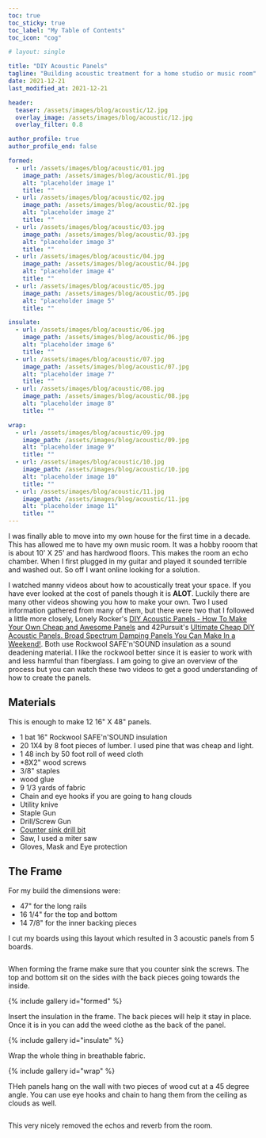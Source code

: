 ```yaml
---
toc: true
toc_sticky: true
toc_label: "My Table of Contents"
toc_icon: "cog"

# layout: single

title: "DIY Acoustic Panels"
tagline: "Building acoustic treatment for a home studio or music room"
date: 2021-12-21
last_modified_at: 2021-12-21

header:
  teaser: /assets/images/blog/acoustic/12.jpg
  overlay_image: /assets/images/blog/acoustic/12.jpg
  overlay_filter: 0.8

author_profile: true
author_profile_end: false

formed:
  - url: /assets/images/blog/acoustic/01.jpg
    image_path: /assets/images/blog/acoustic/01.jpg
    alt: "placeholder image 1"
    title: ""
  - url: /assets/images/blog/acoustic/02.jpg
    image_path: /assets/images/blog/acoustic/02.jpg
    alt: "placeholder image 2"
    title: ""
  - url: /assets/images/blog/acoustic/03.jpg
    image_path: /assets/images/blog/acoustic/03.jpg
    alt: "placeholder image 3"
    title: ""
  - url: /assets/images/blog/acoustic/04.jpg
    image_path: /assets/images/blog/acoustic/04.jpg
    alt: "placeholder image 4"
    title: ""
  - url: /assets/images/blog/acoustic/05.jpg
    image_path: /assets/images/blog/acoustic/05.jpg
    alt: "placeholder image 5"
    title: ""

insulate:
  - url: /assets/images/blog/acoustic/06.jpg
    image_path: /assets/images/blog/acoustic/06.jpg
    alt: "placeholder image 6"
    title: ""
  - url: /assets/images/blog/acoustic/07.jpg
    image_path: /assets/images/blog/acoustic/07.jpg
    alt: "placeholder image 7"
    title: ""
  - url: /assets/images/blog/acoustic/08.jpg
    image_path: /assets/images/blog/acoustic/08.jpg
    alt: "placeholder image 8"
    title: ""

wrap:
  - url: /assets/images/blog/acoustic/09.jpg
    image_path: /assets/images/blog/acoustic/09.jpg
    alt: "placeholder image 9"
    title: ""
  - url: /assets/images/blog/acoustic/10.jpg
    image_path: /assets/images/blog/acoustic/10.jpg
    alt: "placeholder image 10"
    title: ""
  - url: /assets/images/blog/acoustic/11.jpg
    image_path: /assets/images/blog/acoustic/11.jpg
    alt: "placeholder image 11"
    title: ""
---
```


I was finally able to move into my own house for the first time in a decade. This has allowed me to have my own music room. It was a hobby rooom that is about 10' X 25' and has hardwood floors. This makes the room an echo chamber. When I first plugged in my guitar and played it sounded terrible and washed out. So off I want online looking for a solution.

I watched manny videos about how to acoustically treat your space. If you have ever looked at the cost of panels though it is **ALOT**. Luckily there are many other videos showing you how to make your own. Two I used information gathered from many of them, but there were two that I followed a little more closely, Lonely Rocker's [DIY Acoustic Panels - How To Make Your Own Cheap and Awesome Panels](https://www.youtube.com/watch?v=tLk6fQVcoSw) and 42Pursuit's [Ultimate Cheap DIY Acoustic Panels. Broad Spectrum Damping Panels You Can Make In a Weekend!](https://www.youtube.com/watch?v=tPEouyiEt3Q). Both use Rockwool SAFE'n'SOUND insulation as a sound deadening material. I like the rockwool better since it is easier to work with and less harmful than fiberglass. I am going to give an overview of the process but you can watch these two videos to get a good understanding of how to create the panels. 

## Materials

This is enough to make 12 16" X 48" panels. 

* 1 bat 16" Rockwool SAFE'n'SOUND insulation
* 20 1X4 by 8 foot pieces of lumber. I used pine that was cheap and light.
* 1 48 inch by 50 foot roll of weed cloth
* *8X2" wood screws
* 3/8" staples
* wood glue
* 9 1/3 yards of fabric
* Chain and eye hooks if you are going to hang clouds
* Utility knive
* Staple Gun
* Drill/Screw Gun
* [Counter sink drill bit](https://amzn.to/2XFzP9B)
* Saw, I used a miter saw
* Gloves, Mask and Eye protection

## The Frame

For my build the dimensions were:

* 47" for the long rails
* 16 1/4" for the top and bottom
* 14 7/8" for the inner backing pieces

I cut my boards using this layout which resulted in 3 acoustic panels from 5 boards.

<figure  class="align-left">
  <a href="{{ site.url }}{{ site.baseurl }}/assets/images/blog/acoustic/boardlayout.png"><img src="{{ site.url }}{{ site.baseurl }}/assets/images/blog/acoustic/boardlayout.png" alt=""></a>
</figure>

When forming the frame make sure that you counter sink the screws. The top and bottom sit on the sides with the back pieces going towards the inside.

{% include gallery id="formed" %}

Insert the insulation in the frame. The back pieces will help it stay in place. Once it is in you can add the weed clothe as the back of the panel.

{% include gallery id="insulate" %}

Wrap the whole thing in breathable fabric.

{% include gallery id="wrap" %}

THeh panels hang on the wall with two pieces of wood cut at a 45 degree angle. You can use eye hooks and chain to hang them from the ceiling as clouds as well.

<figure  class="align-left">
  <a href="{{ site.url }}{{ site.baseurl }}/assets/images/blog/acoustic/12.jpg"><img src="{{ site.url }}{{ site.baseurl }}/assets/images/blog/acoustic/12.jpg" alt=""></a>
</figure>

This very nicely removed the echos and reverb from the room.

